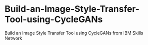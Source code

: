 # Build-an-Image-Style-Transfer-Tool-using-CycleGANs
Build an Image Style Transfer Tool using CycleGANs from IBM Skills Network
